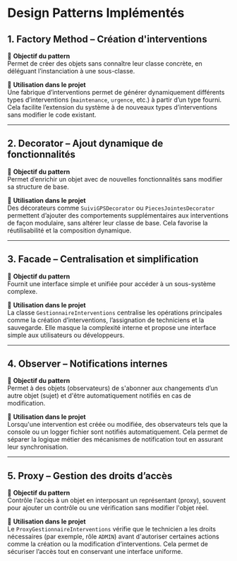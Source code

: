 # Design Patterns Implémentés

## 1. **Factory Method – Création d'interventions**
🔹 **Objectif du pattern**  
Permet de créer des objets sans connaître leur classe concrète, en déléguant l’instanciation à une sous-classe.

🔹 **Utilisation dans le projet**  
Une fabrique d’interventions permet de générer dynamiquement différents types d’interventions (`maintenance`, `urgence`, etc.) à partir d’un type fourni. Cela facilite l’extension du système à de nouveaux types d’interventions sans modifier le code existant.

---

## 2. **Decorator – Ajout dynamique de fonctionnalités**
🔹 **Objectif du pattern**  
Permet d’enrichir un objet avec de nouvelles fonctionnalités sans modifier sa structure de base.

🔹 **Utilisation dans le projet**  
Des décorateurs comme `SuiviGPSDecorator` ou `PiecesJointesDecorator` permettent d’ajouter des comportements supplémentaires aux interventions de façon modulaire, sans altérer leur classe de base. Cela favorise la réutilisabilité et la composition dynamique.

---

## 3. **Facade – Centralisation et simplification**
🔹 **Objectif du pattern**  
Fournit une interface simple et unifiée pour accéder à un sous-système complexe.

🔹 **Utilisation dans le projet**  
La classe `GestionnaireInterventions` centralise les opérations principales comme la création d’interventions, l’assignation de techniciens et la sauvegarde. Elle masque la complexité interne et propose une interface simple aux utilisateurs ou développeurs.

---

## 4. **Observer – Notifications internes**
🔹 **Objectif du pattern**  
Permet à des objets (observateurs) de s'abonner aux changements d’un autre objet (sujet) et d'être automatiquement notifiés en cas de modification.

🔹 **Utilisation dans le projet**  
Lorsqu'une intervention est créée ou modifiée, des observateurs tels que la console ou un logger fichier sont notifiés automatiquement. Cela permet de séparer la logique métier des mécanismes de notification tout en assurant leur synchronisation.

---

## 5. **Proxy – Gestion des droits d’accès**
🔹 **Objectif du pattern**  
Contrôle l’accès à un objet en interposant un représentant (proxy), souvent pour ajouter un contrôle ou une vérification sans modifier l'objet réel.

🔹 **Utilisation dans le projet**  
Le `ProxyGestionnaireInterventions` vérifie que le technicien a les droits nécessaires (par exemple, rôle `ADMIN`) avant d'autoriser certaines actions comme la création ou la modification d’interventions. Cela permet de sécuriser l’accès tout en conservant une interface uniforme.

